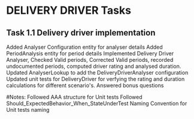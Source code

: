 # DELIVERY DRIVER Tasks 
## Task 1.1 Delivery driver implementation
Added Analyser Configuration entity for analyser details
Added PeriodAnalysis entity for period details
Implemented Delivery Driver Analyser, Checked Valid periods, Corrected Valid periods, recorded undocumented periods, computed driver rating and analysed duration.
Updated AnalyserLookup to add the DeliveryDriverAnalyser configuration
Updated unit tests for DeliveryDriver for verfying the rating and duration calculations for different scenario's.
Answered bonus questions

#Notes:
Followed AAA structure for Unit tests
Followed Should_ExpectedBehavior_When_StateUnderTest Naming Convention for Unit tests naming




